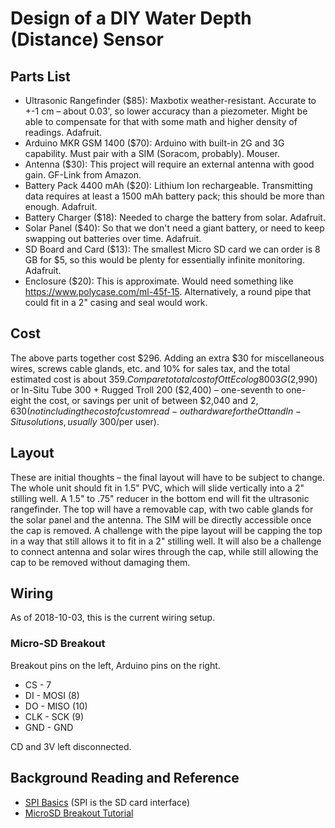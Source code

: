 Design of a DIY Water Depth (Distance) Sensor
=============================================
## Parts List
- Ultrasonic Rangefinder ($85): Maxbotix weather-resistant.  Accurate to +-1 cm – about 0.03', so lower accuracy than a piezometer.  Might be able to compensate for that with some math and higher density of readings.  Adafruit.
- Arduino MKR GSM 1400 ($70): Arduino with built-in 2G and 3G capability.  Must pair with a SIM (Soracom, probably).  Mouser.
- Antenna ($30): This project will require an external antenna with good gain. GF-Link from Amazon.
- Battery Pack 4400 mAh ($20): Lithium Ion rechargeable.  Transmitting data requires at least a 1500 mAh battery pack; this should be more than enough. Adafruit.
- Battery Charger ($18): Needed to charge the battery from solar. Adafruit.
- Solar Panel ($40): So that we don't need a giant battery, or need to keep swapping out batteries over time. Adafruit.
- SD Board and Card ($13): The smallest Micro SD card we can order is 8 GB for $5, so this would be plenty for essentially infinite monitoring. Adafruit.
- Enclosure ($20): This is approximate.  Would need something like https://www.polycase.com/ml-45f-15.  Alternatively, a round pipe that could fit in a 2" casing and seal would work.

## Cost
The above parts together cost $296.  Adding an extra $30 for miscellaneous wires, screws cable glands, etc. and 10% for sales tax, and the total estimated cost is about $359.
Compare to total cost of Ott Ecolog 800 3G ($2,990) or In-Situ Tube 300 + Rugged Troll 200 ($2,400) – one-seventh to one-eight the cost, or savings per unit of between $2,040 and $2,630 (not including the cost of custom read-out hardware for the Ott and In-Situ solutions, usually ~$300/per user).

## Layout
These are initial thoughts – the final layout will have to be subject to change.
The whole unit should fit in 1.5" PVC, which will slide vertically into a 2" stilling well.  A 1.5" to .75" reducer in the bottom end will fit the ultrasonic rangefinder.  The top will have a removable cap, with two cable glands for the solar panel and the antenna.  The SIM will be directly accessible once the cap is removed.
A challenge with the pipe layout will be capping the top in a way that still allows it to fit in a 2" stilling well.  It will also be a challenge to connect antenna and solar wires through the cap, while still allowing the cap to be removed without damaging them.

## Wiring
As of 2018-10-03, this is the current wiring setup.

### Micro-SD Breakout
Breakout pins on the left, Arduino pins on the right.
- CS - 7
- DI - MOSI (8)
- DO - MISO (10)
- CLK - SCK (9)
- GND - GND

CD and 3V left disconnected.

## Background Reading and Reference
- [SPI Basics](https://learn.sparkfun.com/tutorials/serial-peripheral-interface-spi) (SPI is the SD card interface)
- [MicroSD Breakout Tutorial](https://learn.adafruit.com/adafruit-micro-sd-breakout-board-card-tutorial/arduino-wiring)
